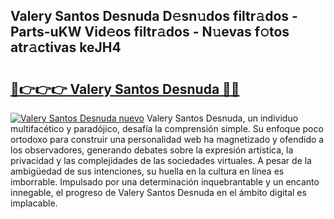 ## Valery Santos Desnuda D𝚎sn𝚞dos filtr𝚊dos - Parts-uKW Vid𝚎os filtr𝚊dos - N𝚞evas f𝚘tos atr𝚊ctivas keJH4

# <h2><a href="http://mb87o4z.tromn.icu/?c=Valery+Santos+Desnuda">🔗👉👉👉 Valery Santos Desnuda 🔗🔗</a></h2>

[![Valery Santos Desnuda nuevo](https://i.imgur.com/pEAQMta.gif)](http://mb87o4z.tromn.icu/?c=Valery+Santos+Desnuda)
Valery Santos Desnuda, un individuo multifacético y paradójico, desafía la comprensión simple. Su enfoque poco ortodoxo para construir una personalidad web ha magnetizado y ofendido a los observadores, generando debates sobre la expresión artística, la privacidad y las complejidades de las sociedades virtuales. A pesar de la ambigüedad de sus intenciones, su huella en la cultura en línea es imborrable. Impulsado por una determinación inquebrantable y un encanto innegable, el progreso de Valery Santos Desnuda en el ámbito digital es implacable.
